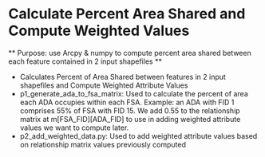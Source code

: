 # Calculate Percent Area Shared and Compute Weighted Values

** Purpose: use Arcpy & numpy to compute percent area shared between each feature contained in 2 input shapefiles **

+ Calculates Percent of Area Shared between features in 2 input shapefiles and Compute Weighted Attribute Values
+ p1_generate_ada_to_fsa_matrix: Used to calculate the percent of area each ADA occupies within each FSA. Example: an ADA with FID 1 comprises 55% of FSA with FID 15. We add 0.55 to the relationship matrix at m[FSA_FID][ADA_FID] to use in adding weighted attribute values we want to compute later.
+ p2_add_weighted_data.py: Used to add weighted attribute values based on relationship matrix values previously computed